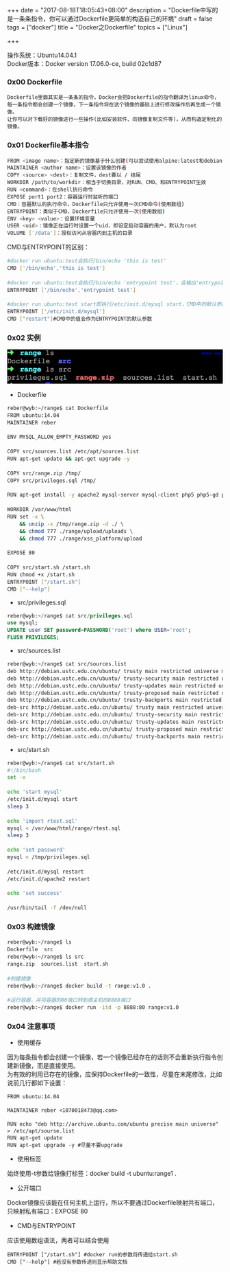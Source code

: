 +++
date = "2017-08-18T18:05:43+08:00"
description = "Dockerfile中写的是一条条指令，你可以通过Dockerfile更简单的构造自己的环境"
draft = false
tags = ["docker"]
title = "Docker之Dockerfile"
topics = ["Linux"]

+++

操作系统：Ubuntu14.04.1  
Docker版本：Docker version 17.06.0-ce, build 02c1d87

### 0x00 Dockerfile
```
Dockerfile里面其实是一条条的指令，Docker会把Dockerfile的指令翻译为linux命令，
每一条指令都会创建一个镜像，下一条指令将在这个镜像的基础上进行修改操作后再生成一个镜像。
让你可以对下载好的镜像进行一些操作(比如安装软件、向镜像复制文件等)，从而构造定制化的镜像。
```

### 0x01 Dockerfile基本指令
```bash
FROM <image name>：指定新的镜像基于什么创建(可以尝试使用alpine:latest和debian:jessie)
MAINTAINER <author name>：设置该镜像的作者
COPY <source> <dest>：复制文件，dest要以 / 结尾
WORKDIR /path/to/workdir：相当于切换目录，对RUN、CMD、和ENTRYPOINT生效
RUN <command>：在shell执行命令
EXPOSE port1 port2：容器运行时监听的端口
CMD：容器默认的执行命令，Dockerfile只允许使用一次CMD命令(使用数组)
ENTRYPOINT：类似于CMD，Dockerfile只允许使用一次(使用数组)
ENV <key> <value>：设置环境变量
USER <uid>：镜像正在运行时设置一个uid，即设定启动容器的用户，默认为root
VOLUME ['/data']：授权访问从容器内到主机的目录
```

CMD与ENTRYPOINT的区别：
```bash
#docker run ubuntu:test会执行/bin/echo 'this is test'
CMD ['/bin/echo','this is test']

#docker run ubuntu:test会执行/bin/echo 'entrypoint test'，会输出'entrypoint test'
ENTRYPOINT ['/bin/echo','entrypoint test']

#docker run ubuntu:test start即执行/etc/init.d/mysql start，CMD中的默认参数会被覆盖
ENTRYPOINT ['/etc/init.d/mysql']
CMD ["restart"]#CMD中的值会作为ENTRYPOINT的默认参数
```

### 0x02 实例
![文件结构](/img/post/dockerfile.png)

* Dockerfile

```bash
reber@wyb:~/range$ cat Dockerfile
FROM ubuntu:14.04
MAINTAINER reber

ENV MYSQL_ALLOW_EMPTY_PASSWORD yes

COPY src/sources.list /etc/apt/sources.list
RUN apt-get update && apt-get upgrade -y

COPY src/range.zip /tmp/
COPY src/privileges.sql /tmp/

RUN apt-get install -y apache2 mysql-server mysql-client php5 php5-gd php5-mysql libapache2-mod-php5 libapache2-mod-auth-mysql unzip && apt-get clean

WORKDIR /var/www/html
RUN set -x \
    && unzip -x /tmp/range.zip -d ./ \
    && chmod 777 ./range/upload/uploads \
    && chmod 777 ./range/xss_platform/upload

EXPOSE 80

COPY src/start.sh /start.sh
RUN chmod +x /start.sh
ENTRYPOINT ["/start.sh"]
CMD ["--help"]
```

* src/privileges.sql

```sql
reber@wyb:~/range$ cat src/privileges.sql
use mysql;
UPDATE user SET password=PASSWORD('root') where USER='root';
FLUSH PRIVILEGES;
```

* src/sources.list

```bash
reber@wyb:~/range$ cat src/sources.list
deb http://debian.ustc.edu.cn/ubuntu/ trusty main restricted universe multiverse
deb http://debian.ustc.edu.cn/ubuntu/ trusty-security main restricted universe multiverse
deb http://debian.ustc.edu.cn/ubuntu/ trusty-updates main restricted universe multiverse
deb http://debian.ustc.edu.cn/ubuntu/ trusty-proposed main restricted universe multiverse
deb http://debian.ustc.edu.cn/ubuntu/ trusty-backports main restricted universe multiverse
deb-src http://debian.ustc.edu.cn/ubuntu/ trusty main restricted universe multiverse
deb-src http://debian.ustc.edu.cn/ubuntu/ trusty-security main restricted universe multiverse
deb-src http://debian.ustc.edu.cn/ubuntu/ trusty-updates main restricted universe multiverse
deb-src http://debian.ustc.edu.cn/ubuntu/ trusty-proposed main restricted universe multiverse
deb-src http://debian.ustc.edu.cn/ubuntu/ trusty-backports main restricted universe multiverse
```

* src/start.sh

```bash
reber@wyb:~/range$ cat src/start.sh
#!/bin/bash
set -x

echo 'start mysql'
/etc/init.d/mysql start
sleep 3

echo 'import rtest.sql'
mysql < /var/www/html/range/rtest.sql
sleep 3

echo 'set password'
mysql < /tmp/privileges.sql

/etc/init.d/mysql restart
/etc/init.d/apache2 restart

echo 'set success'

/usr/bin/tail -f /dev/null
```

### 0x03 构建镜像
```bash
reber@wyb:~/range$ ls
Dockerfile  src
reber@wyb:~/range$ ls src
range.zip  sources.list  start.sh

#构建镜像
reber@wyb:~/range$ docker build -t range:v1.0 .

#运行容器，并将容器的80端口转到宿主机的8888端口
reber@wyb:~/range$ docker run -itd -p 8888:80 range:v1.0
```

### 0x04 注意事项
* 使用缓存

因为每条指令都会创建一个镜像，若一个镜像已经存在的话则不会重新执行指令创建新镜像，而是直接使用。  
为有效的利用已存在的镜像，应保持Dockerfile的一致性，尽量在末尾修改，比如说前几行都如下设置：
```
FROM ubuntu:14.04

MAINTAINER reber <1070018473@qq.com>

RUN echo "deb http://archive.ubuntu.com/ubuntu precise main universe" > /etc/apt/sourse.list
RUN apt-get update
RUN apt-get upgrade -y #尽量不要upgrade
```

* 使用标签

始终使用-t参数给镜像打标签：docker build -t ubuntu:range1 .

* 公开端口

Docker镜像应该能在任何主机上运行，所以不要通过Dockerfile映射共有端口，只映射私有端口：EXPOSE 80

* CMD与ENTRYPOINT

应该使用数组语法，两者可以结合使用
```
ENTRYPOINT ["/start.sh"] #docker run的参数将传递给start.sh
CMD ["--help"] #若没有参数传递则显示帮助文档
```